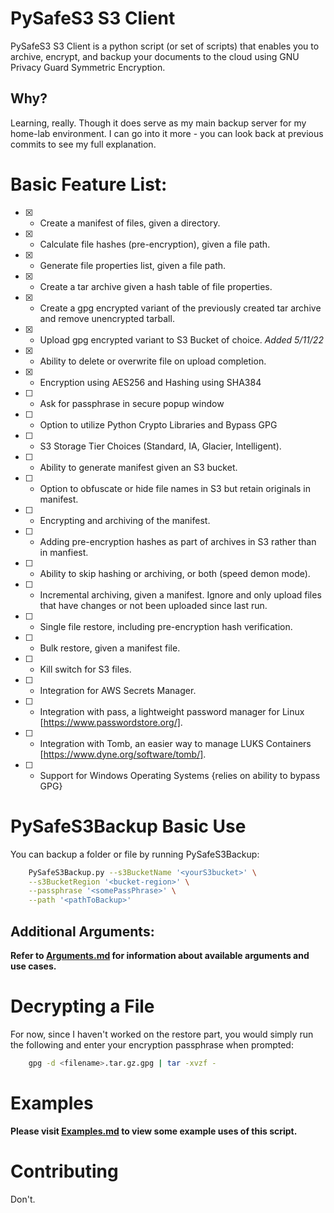 
# PySafeS3 S3 Client
PySafeS3 S3 Client is a python script (or set of scripts) that enables you to archive, encrypt, and backup your documents to the cloud using GNU Privacy Guard Symmetric Encryption. 

## Why?
Learning, really. Though it does serve as my main backup server for my home-lab environment. I can go into it more - you can look back at previous commits to see my full explanation.

# Basic Feature List:
- [X] - Create a manifest of files, given a directory.
- [X] - Calculate file hashes (pre-encryption), given a file path.
- [X] - Generate file properties list, given a file path.
- [X] - Create a tar archive given a hash table of file properties.
- [X] - Create a gpg encrypted variant of the previously created tar archive and remove unencrypted tarball.
- [X] - Upload gpg encrypted variant to S3 Bucket of choice. *Added 5/11/22*
- [X] - Ability to delete or overwrite file on upload completion.
- [X] - Encryption using AES256 and Hashing using SHA384
- [ ] - Ask for passphrase in secure popup window
- [ ] - Option to utilize Python Crypto Libraries and Bypass GPG
- [ ] - S3 Storage Tier Choices (Standard, IA, Glacier, Intelligent).
- [ ] - Ability to generate manifest given an S3 bucket.
- [ ] - Option to obfuscate or hide file names in S3 but retain originals in manifest.
- [ ] - Encrypting and archiving of the manifest.
- [ ] - Adding pre-encryption hashes as part of archives in S3 rather than in manfiest.
- [ ] - Ability to skip hashing or archiving, or both (speed demon mode).
- [ ] - Incremental archiving, given a manifest. Ignore and only upload files that have changes or not been uploaded since last run.
- [ ] - Single file restore, including pre-encryption hash verification.
- [ ] - Bulk restore, given a manifest file.
- [ ] - Kill switch for S3 files.
- [ ] - Integration for AWS Secrets Manager.
- [ ] - Integration with pass, a lightweight password manager for Linux [https://www.passwordstore.org/].
- [ ] - Integration with Tomb, an easier way to manage LUKS Containers [https://www.dyne.org/software/tomb/].
- [ ] - Support for Windows Operating Systems {relies on ability to bypass GPG}

# PySafeS3Backup Basic Use

You can backup a folder or file by running PySafeS3Backup:

```bash
    PySafeS3Backup.py --s3BucketName '<yourS3bucket>' \
    --s3BucketRegion '<bucket-region>' \
    --passphrase '<somePassPhrase>' \
    --path '<pathToBackup>'
```
## Additional Arguments:
**Refer to [Arguments.md](Arguments.md) for information about available arguments and use cases.**


# Decrypting a File
For now, since I haven't worked on the restore part, you would simply run the following and enter your encryption passphrase when prompted:
```bash
    gpg -d <filename>.tar.gz.gpg | tar -xvzf -
```

# Examples
**Please visit [Examples.md](Examples.md) to view some example uses of this script.**

# Contributing
Don't. 